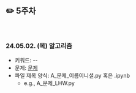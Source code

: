 ## ✏️ 5주차

</br>

### 24.05.02. (목) 알고리즘
- 키워드: --
- 문제: [문제](URL)
- 파일 제목 양식: A_문제_이름이니셜.py 혹은 .ipynb
  - e.g., A_문제_LHW.py

</br>
